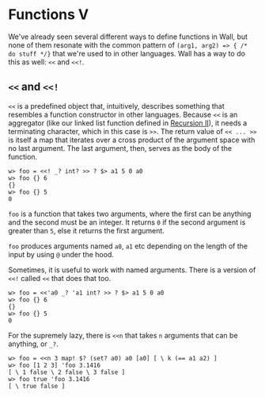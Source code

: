# Functions V

We've already seen several different ways to define functions in Wall, but none of them resonate with the common pattern of `(arg1, arg2) => { /* do stuff */}` that we're used to in other languages.  Wall has a way to do this as well: `<<` and `<<!`.

## `<<` and `<<!`

`<<` is a predefined object that, intuitively, describes something that resembles a function constructor in other languages.  Because `<<` is an aggregator (like our linked list function defined in [Recursion II](/recursion-2)), it needs a terminating character, which in this case is `>>`. The return value of `<< ... >>` is itself a map that iterates over a cross product of the argument space with no last argument.  The last argument, then, serves as the body of the function.

```
w> foo = <<! _? int? >> ? $> a1 5 0 a0
w> foo {} 6
{}
w> foo {} 5
0
```

`foo` is a function that takes two arguments, where the first can be anything and the second must be an integer. It returns `0` if the second argument is greater than `5`, else it returns the first argument.

`foo` produces arguments named `a0`, `a1` etc depending on the length of the input by using `@` under the hood.

Sometimes, it is useful to work with named arguments.  There is a version of `<<!` called `<<` that does that too.

```
w> foo = <<'a0 _? 'a1 int? >> ? $> a1 5 0 a0
w> foo {} 6
{}
w> foo {} 5
0
```

For the supremely lazy, there is `<<n` that takes `n` arguments that can be anything, or `_?`.

```
w> foo = <<n 3 map! $? (set? a0) a0 [a0] [ \ k (== a1 a2) ]
w> foo [1 2 3] 'foo 3.1416
[ \ 1 false \ 2 false \ 3 false ]
w> foo true 'foo 3.1416
[ \ true false ]
```
